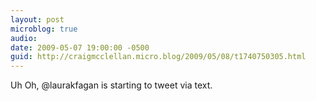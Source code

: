 ```yaml
---
layout: post
microblog: true
audio: 
date: 2009-05-07 19:00:00 -0500
guid: http://craigmcclellan.micro.blog/2009/05/08/t1740750305.html
---
```

Uh Oh, @laurakfagan is starting to tweet via text.
